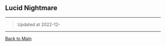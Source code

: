 ## Lucid Nightmare

---

>   Updated at 2022-12-

---

[Back to Main](https://david-dhc.github.io/World-of-Warcraft)